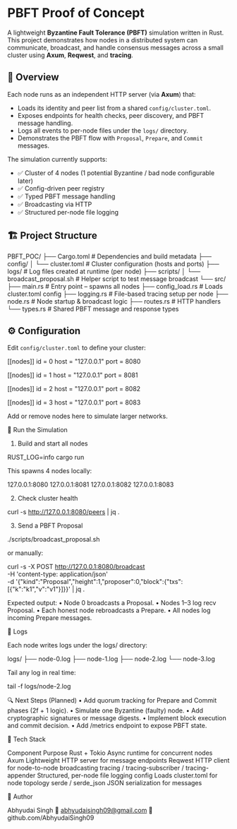 # PBFT Proof of Concept 

A lightweight **Byzantine Fault Tolerance (PBFT)** simulation written in Rust.  
This project demonstrates how nodes in a distributed system can communicate, broadcast, and handle consensus messages across a small cluster using **Axum**, **Reqwest**, and **tracing**.

## 🧠 Overview

Each node runs as an independent HTTP server (via **Axum**) that:
- Loads its identity and peer list from a shared `config/cluster.toml`.
- Exposes endpoints for health checks, peer discovery, and PBFT message handling.
- Logs all events to per-node files under the `logs/` directory.
- Demonstrates the PBFT flow with `Proposal`, `Prepare`, and `Commit` messages.

The simulation currently supports:
- ✅ Cluster of 4 nodes (1 potential Byzantine / bad node configurable later)
- ✅ Config-driven peer registry
- ✅ Typed PBFT message handling
- ✅ Broadcasting via HTTP
- ✅ Structured per-node file logging

## 🏗️ Project Structure

PBFT_POC/
├── Cargo.toml                # Dependencies and build metadata
├── config/
│   └── cluster.toml          # Cluster configuration (hosts and ports)
├── logs/                     # Log files created at runtime (per node)
├── scripts/
│   └── broadcast_proposal.sh # Helper script to test message broadcast
└── src/
├── main.rs               # Entry point – spawns all nodes
├── config_load.rs        # Loads cluster.toml config
├── logging.rs            # File-based tracing setup per node
├── node.rs               # Node startup & broadcast logic
├── routes.rs             # HTTP handlers
└── types.rs              # Shared PBFT message and response types

## ⚙️ Configuration

Edit `config/cluster.toml` to define your cluster:


[[nodes]]
id = 0
host = "127.0.0.1"
port = 8080

[[nodes]]
id = 1
host = "127.0.0.1"
port = 8081

[[nodes]]
id = 2
host = "127.0.0.1"
port = 8082

[[nodes]]
id = 3
host = "127.0.0.1"
port = 8083

Add or remove nodes here to simulate larger networks.

🚀 Run the Simulation

1. Build and start all nodes

RUST_LOG=info cargo run

This spawns 4 nodes locally:

127.0.0.1:8080
127.0.0.1:8081
127.0.0.1:8082
127.0.0.1:8083

2. Check cluster health

curl -s http://127.0.0.1:8080/peers | jq .

3. Send a PBFT Proposal

./scripts/broadcast_proposal.sh

or manually:

curl -s -X POST http://127.0.0.1:8080/broadcast \
  -H 'content-type: application/json' \
  -d '{"kind":"Proposal","height":1,"proposer":0,"block":{"txs":[{"k":"k1","v":"v1"}]}}' | jq .

Expected output:
	•	Node 0 broadcasts a Proposal.
	•	Nodes 1–3 log recv Proposal.
	•	Each honest node rebroadcasts a Prepare.
	•	All nodes log incoming Prepare messages.



🧾 Logs

Each node writes logs under the logs/ directory:

logs/
├── node-0.log
├── node-1.log
├── node-2.log
└── node-3.log

Tail any log in real time:

tail -f logs/node-2.log


🔍 Next Steps (Planned)
	•	Add quorum tracking for Prepare and Commit phases (2f + 1 logic).
	•	Simulate one Byzantine (faulty) node.
	•	Add cryptographic signatures or message digests.
	•	Implement block execution and commit decision.
	•	Add /metrics endpoint to expose PBFT state.

🧰 Tech Stack

Component	Purpose
Rust + Tokio	Async runtime for concurrent nodes
Axum	Lightweight HTTP server for message endpoints
Reqwest	HTTP client for node-to-node broadcasting
tracing / tracing-subscriber / tracing-appender	Structured, per-node file logging
config	Loads cluster.toml for node topology
serde / serde_json	JSON serialization for messages



🤝 Author

Abhyudai Singh
📧 abhyudaisingh09@gmail.com
🔗 github.com/AbhyudaiSingh09

